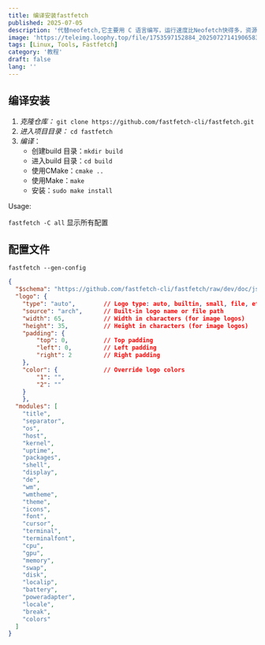 ```yaml
---
title: 编译安装fastfetch
published: 2025-07-05
description: '代替neofetch,它主要用 C 语言编写，运行速度比Neofetch快得多，资源占用更低'
image: 'https://teleimg.loophy.top/file/1753597152884_20250727141906583.png'
tags: [Linux, Tools, Fastfetch]
category: '教程'
draft: false 
lang: ''
---
```


## 编译安装

1. *克隆仓库：*    `git clone https://github.com/fastfetch-cli/fastfetch.git`
2. *进入项目目录：*  `cd fastfetch`
3. *编译*：
   - 创建build 目录：`mkdir build`
   - 进入build 目录：`cd build`
   - 使用CMake：`cmake ..`
   - 使用Make：`make`
   - 安装：`sudo make install`

Usage:

`fastfetch -C all` 显示所有配置

## 配置文件

`fastfetch --gen-config` 

```json
{
  "$schema": "https://github.com/fastfetch-cli/fastfetch/raw/dev/doc/json_schema.json",
  "logo": {
    "type": "auto",        // Logo type: auto, builtin, small, file, etc.
    "source": "arch",      // Built-in logo name or file path
    "width": 65,           // Width in characters (for image logos)
    "height": 35,          // Height in characters (for image logos)
    "padding": {
        "top": 0,          // Top padding
        "left": 0,         // Left padding
        "right": 2         // Right padding
    },
    "color": {             // Override logo colors
        "1": "",
        "2": ""
    }
	},
  "modules": [
    "title",
    "separator",
    "os",
    "host",
    "kernel",
    "uptime",
    "packages",
    "shell",
    "display",
    "de",
    "wm",
    "wmtheme",
    "theme",
    "icons",
    "font",
    "cursor",
    "terminal",
    "terminalfont",
    "cpu",
    "gpu",
    "memory",
    "swap",
    "disk",
    "localip",
    "battery",
    "poweradapter",
    "locale",
    "break",
    "colors"
  ]
}
```

